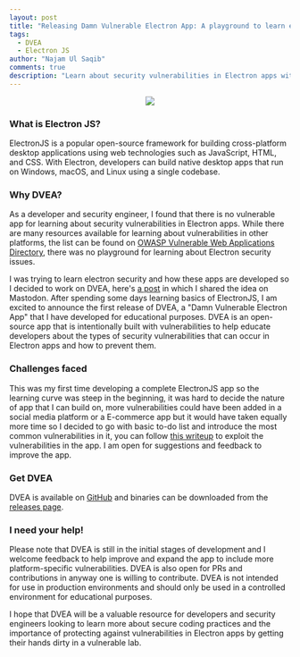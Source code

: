 ```yaml
---
layout: post
title: "Releasing Damn Vulnerable Electron App: A playground to learn electronJS security vulnerabilties"
tags:
  - DVEA
  - Electron JS
author: "Najam Ul Saqib"
comments: true
description: "Learn about security vulnerabilities in Electron apps with DVEA, a Damn Vulnerable Electron App developed for educational purposes. DVEA is an open-source app intentionally built with vulnerabilities to help educate developers about the types of security vulnerabilities that can occur in Electron apps and how to prevent them. Download the app from GitHub and get started learning about secure coding practices today."
---
```

<p align="center">
<img src="/assets/images/posts/releasing-dvea/Electron-logo-light.png" >
</p>

### What is Electron JS?
ElectronJS is a popular open-source framework for building cross-platform desktop applications using web technologies such as JavaScript, HTML, and CSS. With Electron, developers can build native desktop apps that run on Windows, macOS, and Linux using a single codebase.

### Why DVEA?
As a developer and security engineer, I found that there is no vulnerable app for learning about security vulnerabilities in Electron apps. While there are many resources available for learning about vulnerabilities in other platforms, the list can be found on [OWASP Vulnerable Web Applications Directory](https://owasp.org/www-project-vulnerable-web-applications-directory/), there was no playground for learning about Electron security issues.

I was trying to learn electron security and how these apps are developed so I decided to work on DVEA, here's [a post](https://infosec.exchange/@cybersoldier/109539417115275975) in which I shared the idea on Mastodon. After spending some days learning basics of ElectronJS, I am excited to announce the first release of DVEA, a "Damn Vulnerable Electron App" that I have developed for educational purposes. DVEA is an open-source app that is intentionally built with vulnerabilities to help educate developers about the types of security vulnerabilities that can occur in Electron apps and how to prevent them.

### Challenges faced

This was my first time developing a complete ElectronJS app so the learning curve was steep in the beginning, it was hard to decide the nature of app that I can build on, more vulnerabilities could have been added in a social media platform or a E-commerce app but it would have taken equally more time so I decided to go with basic to-do list and introduce the most common vulnerabilities in it, you can follow [this writeup](https://infosecwriteups.com/remote-code-execution-through-cross-site-scripting-in-electron-f3b891ad637) to exploit the vulnerabilities in the app. I am open for suggestions and feedback to improve the app.

### Get DVEA
DVEA is available on [GitHub](https://github.com/njmulsqb/DVEA) and binaries can be downloaded from the [releases page](https://github.com/njmulsqb/DVEA/releases/latest).

### I need your help!
Please note that DVEA is still in the initial stages of development and I welcome feedback to help improve and expand the app to include more platform-specific vulnerabilities. DVEA is also open for PRs and contributions in anyway one is willing to contribute. DVEA is not intended for use in production environments and should only be used in a controlled environment for educational purposes.

I hope that DVEA will be a valuable resource for developers and security engineers looking to learn more about secure coding practices and the importance of protecting against vulnerabilities in Electron apps by getting their hands dirty in a vulnerable lab.
